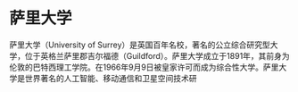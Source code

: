 # 萨里大学

萨里大学（University of Surrey）是英国百年名校，著名的公立综合研究型大学，位于英格兰萨里郡吉尔福德（Guildford）。萨里大学成立于1891年，其前身为伦敦的巴特西理工学院。在1966年9月9日被皇家许可而成为综合性大学。萨里大学是世界著名的人工智能、移动通信和卫星空间技术研